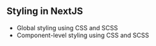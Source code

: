 ## Styling in NextJS

- Global styling using CSS and SCSS
- Component-level styling using CSS and SCSS
